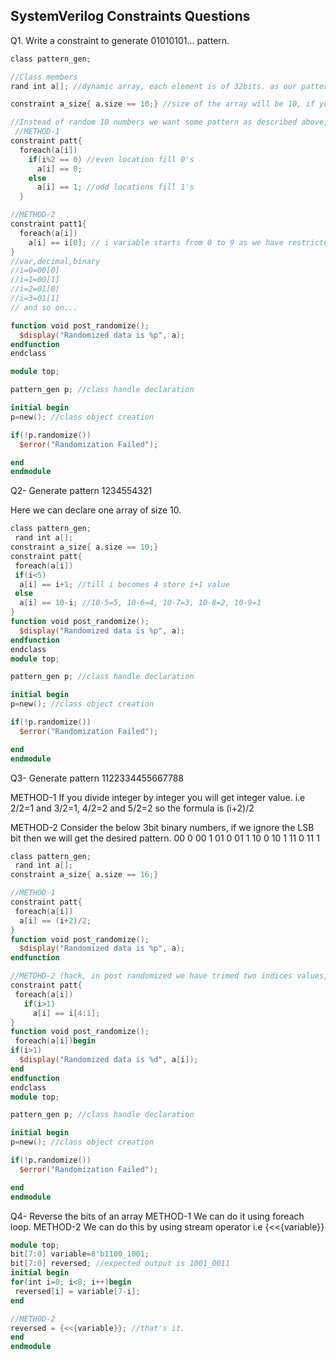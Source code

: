 ## SystemVerilog Constraints Questions

Q1. Write a constraint to generate 01010101... pattern.

```verilog
class pattern_gen;

//Class members
rand int a[]; //dynamic array, each element is of 32bits. as our pattern is either 0 or 1 we can declare it as bit also.

constraint a_size{ a.size == 10;} //size of the array will be 10, if you randomize one time, 10 random values will get stored in this array.

//Instead of random 10 numbers we want some pattern as described above, hence writing below constraint.
 //METHOD-1
constraint patt{
  foreach(a[i])
    if(i%2 == 0) //even location fill 0's
      a[i] == 0;
    else
      a[i] == 1; //odd locations fill 1's
  }

//METHOD-2 
constraint patt1{
  foreach(a[i])
    a[i] == i[0]; // i variable starts from 0 to 9 as we have restricted size to 10. so taking the last bit of i variable.
}
//var,decimal,binary
//i=0=00[0]
//i=1=00[1]
//i=2=01[0]
//i=3=01[1]
// and so on...

function void post_randomize();
  $display("Randomized data is %p", a);
endfunction
endclass

module top;

pattern_gen p; //class handle declaration

initial begin
p=new(); //class object creation

if(!p.randomize())
  $error("Randomization Failed");

end
endmodule

```
Q2- Generate pattern 1234554321

Here we can declare one array of size 10.
```verilog
class pattern_gen;
 rand int a[];
constraint a_size{ a.size == 10;}
constraint patt{
 foreach(a[i])
 if(i<5) 
  a[i] == i+1; //till i becomes 4 store i+1 value
 else
  a[i] == 10-i; //10-5=5, 10-6=4, 10-7=3, 10-8=2, 10-9=1
}
function void post_randomize();
  $display("Randomized data is %p", a);
endfunction
endclass
module top;

pattern_gen p; //class handle declaration

initial begin
p=new(); //class object creation

if(!p.randomize())
  $error("Randomization Failed");

end
endmodule
```
Q3- Generate pattern 1122334455667788

METHOD-1
If you divide integer by integer you will get integer value. i.e 2/2=1 and 3/2=1, 4/2=2 and 5/2=2
so the formula is (i+2)/2

METHOD-2
Consider the below 3bit binary numbers, if we ignore the LSB bit then we will get the desired pattern.
00 0
00 1
01 0
01 1
10 0
10 1
11 0
11 1
```verilog
class pattern_gen;
 rand int a[];
constraint a_size{ a.size == 16;}

//METHOD-1
constraint patt{
 foreach(a[i])
  a[i] == (i+2)/2; 
}
function void post_randomize();
  $display("Randomized data is %p", a);
endfunction

//METOHD-2 (hack, in post randomized we have trimed two indices values, and started printing from index 2) 
constraint patt{
 foreach(a[i])
   if(i>1)
     a[i] == i[4:1]; 
}
function void post_randomize();
 foreach(a[i])begin
if(i>1)
  $display("Randomized data is %d", a[i]);
end
endfunction
endclass
module top;

pattern_gen p; //class handle declaration

initial begin
p=new(); //class object creation

if(!p.randomize())
  $error("Randomization Failed");

end
endmodule
```
Q4- Reverse the bits of an array
METHOD-1
We can do it using foreach loop.
METHOD-2
We can do this by using stream operator i.e {<<{variable}}
```verilog
module top;
bit[7:0] variable=8'b1100_1001;
bit[7:0] reversed; //expected output is 1001_0011
initial begin
for(int i=0; i<8; i++)begin
 reversed[i] = variable[7-i];
end

//METHOD-2
reversed = {<<{variable}}; //that's it.
end
endmodule
```
